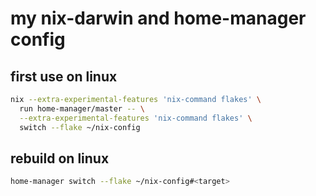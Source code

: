 # my nix-darwin and home-manager config

## first use on linux

```sh
nix --extra-experimental-features 'nix-command flakes' \
  run home-manager/master -- \
  --extra-experimental-features 'nix-command flakes' \
  switch --flake ~/nix-config
```

## rebuild on linux

```sh
home-manager switch --flake ~/nix-config#<target>
```
